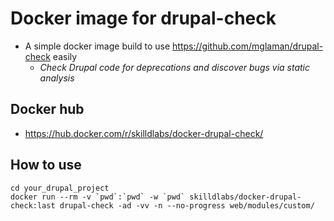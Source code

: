 # Docker image for drupal-check

- A simple docker image build to use https://github.com/mglaman/drupal-check easily
  - _Check Drupal code for deprecations and discover bugs via static analysis_

## Docker hub

- https://hub.docker.com/r/skilldlabs/docker-drupal-check/


## How to use

```
cd your_drupal_project
docker run --rm -v `pwd`:`pwd` -w `pwd` skilldlabs/docker-drupal-check:last drupal-check -ad -vv -n --no-progress web/modules/custom/
```
